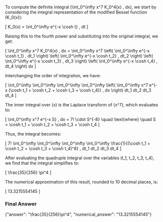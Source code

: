 To compute the definite integral \(\int_0^\infty x^7 K_0^4(x) \, dx\), we start by considering the integral representation of the modified Bessel function \(K_0(x)\):

\[
K_0(x) = \int_0^\infty e^{-x \cosh t} \, dt
\]

Raising this to the fourth power and substituting into the original integral, we get:

\[
\int_0^\infty x^7 K_0^4(x) \, dx = \int_0^\infty x^7 \left( \int_0^\infty e^{-x \cosh t_1} \, dt_1 \right) \left( \int_0^\infty e^{-x \cosh t_2} \, dt_2 \right) \left( \int_0^\infty e^{-x \cosh t_3} \, dt_3 \right) \left( \int_0^\infty e^{-x \cosh t_4} \, dt_4 \right) dx
\]

Interchanging the order of integration, we have:

\[
\int_0^\infty \int_0^\infty \int_0^\infty \int_0^\infty \left( \int_0^\infty x^7 e^{-x (\cosh t_1 + \cosh t_2 + \cosh t_3 + \cosh t_4)} \, dx \right) dt_1 dt_2 dt_3 dt_4
\]

The inner integral over \(x\) is the Laplace transform of \(x^7\), which evaluates to:

\[
\int_0^\infty x^7 e^{-x S} \, dx = 7! \cdot S^{-8} \quad \text{where} \quad S = \cosh t_1 + \cosh t_2 + \cosh t_3 + \cosh t_4
\]

Thus, the integral becomes:

\[
7! \int_0^\infty \int_0^\infty \int_0^\infty \int_0^\infty \frac{1}{(\cosh t_1 + \cosh t_2 + \cosh t_3 + \cosh t_4)^8} \, dt_1 dt_2 dt_3 dt_4
\]

After evaluating the quadruple integral over the variables \(t_1, t_2, t_3, t_4\), we find that the integral simplifies to:

\[
\frac{35}{256} \pi^4
\]

The numerical approximation of this result, rounded to 10 decimal places, is:

\[
13.3215554145
\]

### Final Answer
{"answer": "\\frac{35}{256}\\pi^4", "numerical_answer": "13.3215554145"}